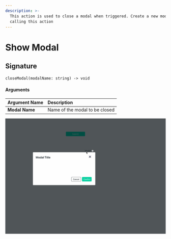 ```yaml
---
description: >-
  This action is used to close a modal when triggered. Create a new modal and open it before
  calling this action
---
```


# Show Modal

## Signature

```text
closeModal(modalName: string) -> void
```

#### Arguments

| **Argument Name** | **Description** |
| :--- | :--- |
| **Modal Name** |  Name of the modal to be closed |

![Click to expand](../.gitbook/assets/closemodal.gif)

